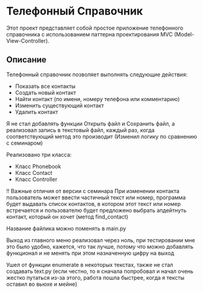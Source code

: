 # Телефонный Справочник

Этот проект представляет собой простое приложение телефонного справочника с использованием паттерна проектирования MVC (Model-View-Controller).

## Описание

Телефонный справочник позволяет выполнять следующие действия:
- Показать все контакты
- Создать новый контакт
- Найти контакт (по имени, номеру телефона или комментарию)
- Изменить существующий контакт
- Удалить контакт

Я не стал добавлять функции Открыть файл и Сохранить файл, а реализовал запись в текстовый файл, каждый раз, когда соответствующий метод это производит (Изменил логику по сравнению с семинаром)

Реализовано три класса: 
- Класс Phonebook
- Класс Contact
- Класс Controller

!! Важные отличия от версии с семинара
При изменении контакта пользователь может ввести частичный текст или номер, программа будет выдавать список контактов, в котором этот текст или номер встречается
и пользователю будет предложено выбрать апдейтнуть контакт, который он хочет (метод find_contact)

Название файлика можно поменять в main.py 

Выход из главного меню реализовал через ноль, при тестировании мне это было удобно, кажется, что так лучше, потому что можно добавлять функционал и не менять при этом назначенную цифру на выход 

Ушел от функции enumerate в некоторых текстах, также не стал создавать text.py (если честно, то я сначала попробовал и начал очень жестко путаться из-за этого, работа пошла быстрее, когда я тексты оставил во вьюхе и мейне)

